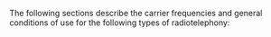 The following sections describe the carrier frequencies and general conditions of use for the following types of radiotelephony:
                

